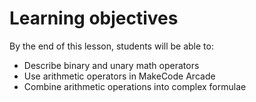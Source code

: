 # Learning objectives

By the end of this lesson, students will be able to:

- Describe binary and unary math operators
- Use arithmetic operators in MakeCode Arcade
- Combine arithmetic operations into complex formulae
